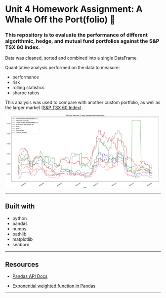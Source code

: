 # Unit 4 Homework Assignment: A Whale Off the Port(folio) 🐋

### This repository is to evaluate the performance of different algorithmic, hedge, and mutual fund portfolios against the S&P TSX 60 Index.

Data was cleaned, sorted and combined into a single DataFrame. 

Quantitative analysis performed on the data to measure:
* performance
* risk
* rolling statistics
* sharpe ratios

 This analysis was used to compare with another custom portfolio, as well as the larger market ([S&P TSX 60 Index](https://en.wikipedia.org/wiki/S%26P/TSX_60)).


![all_returns](Images/all_returns.PNG)

---

## Built with
* python
* pandas
* numpy
* pathlib
* matplotlib
* seaborn

---

## Resources

* [Pandas API Docs](https://pandas.pydata.org/pandas-docs/stable/reference/index.html)

* [Exponential weighted function in Pandas](https://pandas.pydata.org/pandas-docs/stable/reference/api/pandas.DataFrame.ewm.html)






---

